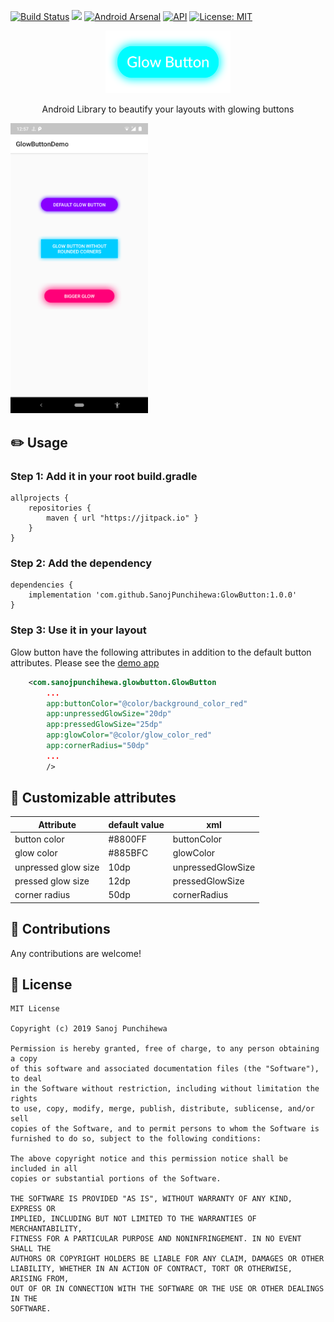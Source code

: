 [![Build Status](https://travis-ci.com/SanojPunchihewa/GlowButton.svg?branch=master)](https://travis-ci.com/SanojPunchihewa/GlowButton)
[![](https://jitpack.io/v/SanojPunchihewa/GlowButton.svg)](https://jitpack.io/#SanojPunchihewa/GlowButton)
[![Android Arsenal]( https://img.shields.io/badge/Android%20Arsenal-Glow%20Button-green.svg?style=flat )]( https://android-arsenal.com/details/1/7866 )
[![API](https://img.shields.io/badge/API-21%2B-brightgreen.svg?style=flat)](https://android-arsenal.com/api?level=21)
[![License: MIT](https://img.shields.io/badge/License-MIT-blue.svg)](https://github.com/SanojPunchihewa/GlowButton/blob/master/LICENSE)

<div align="center">
    <img src="/images/logo.png" width="200"/>
</div>

<p align="center">Android Library to beautify your layouts with glowing buttons</p>

<img src="/images/screen_shot_1.png" width="220">

## :pencil2: Usage

### Step 1: Add it in your root build.gradle
```Gradle
allprojects {
    repositories {
        maven { url "https://jitpack.io" }
    }
}
```
### Step 2: Add the dependency
```Gradle
dependencies {
    implementation 'com.github.SanojPunchihewa:GlowButton:1.0.0'
}
```

### Step 3: Use it in your layout
Glow button have the following attributes in addition to the default button attributes. Please see the [demo app](https://github.com/SanojPunchihewa/GlowButton/blob/master/app/src/main/res/layout/activity_main.xml)
```xml
    <com.sanojpunchihewa.glowbutton.GlowButton
        ...
        app:buttonColor="@color/background_color_red"
        app:unpressedGlowSize="20dp"
        app:pressedGlowSize="25dp"
        app:glowColor="@color/glow_color_red"
        app:cornerRadius="50dp"
        ...
        />
```
## :wrench: Customizable attributes

|  Attribute    |   default value   | xml           | 
|---------------|-------------------|---------------|
| button color  |      #8800FF      | buttonColor   |
| glow color |      #885BFC      | glowColor |
| unpressed glow size  |  10dp   | unpressedGlowSize   |
| pressed glow size |        12dp        | pressedGlowSize  |
| corner radius |        50dp        | cornerRadius  |

## :open_hands: Contributions
Any contributions are welcome!

## :page_facing_up: License
```
MIT License

Copyright (c) 2019 Sanoj Punchihewa

Permission is hereby granted, free of charge, to any person obtaining a copy
of this software and associated documentation files (the "Software"), to deal
in the Software without restriction, including without limitation the rights
to use, copy, modify, merge, publish, distribute, sublicense, and/or sell
copies of the Software, and to permit persons to whom the Software is
furnished to do so, subject to the following conditions:

The above copyright notice and this permission notice shall be included in all
copies or substantial portions of the Software.

THE SOFTWARE IS PROVIDED "AS IS", WITHOUT WARRANTY OF ANY KIND, EXPRESS OR
IMPLIED, INCLUDING BUT NOT LIMITED TO THE WARRANTIES OF MERCHANTABILITY,
FITNESS FOR A PARTICULAR PURPOSE AND NONINFRINGEMENT. IN NO EVENT SHALL THE
AUTHORS OR COPYRIGHT HOLDERS BE LIABLE FOR ANY CLAIM, DAMAGES OR OTHER
LIABILITY, WHETHER IN AN ACTION OF CONTRACT, TORT OR OTHERWISE, ARISING FROM,
OUT OF OR IN CONNECTION WITH THE SOFTWARE OR THE USE OR OTHER DEALINGS IN THE
SOFTWARE.
```
